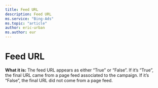 ```yaml
---
title: Feed URL
description: Feed URL
ms.service: "Bing-Ads"
ms.topic: "article"
author: eric-urban
ms.author: eur
---
```


# Feed URL

**What it is:** The feed URL appears as either “True” or “False”. If it’s “True”, the final URL came from a page feed associated to the campaign. If it’s “False”, the final URL did not come from a page feed.


